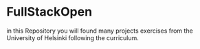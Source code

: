 # FullStackOpen
in this Repository you will found many projects exercises from the University of Helsinki following the curriculum. 